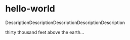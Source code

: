 # hello-world
DescriptionDescriptionDescriptionDescriptionDescription

thirty thousand feet above the earth...
